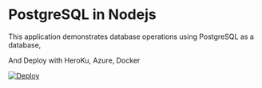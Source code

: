 PostgreSQL in Nodejs
=============

This application demonstrates database operations using PostgreSQL as a database, 

And Deploy with HeroKu, Azure, Docker

[![Deploy](https://www.herokucdn.com/deploy/button.png)](https://heroku.com/deploy) 
